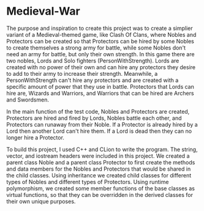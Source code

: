 # Medieval-War
The purpose and inspiration to create this project was to create a simplier variant of a Medieval-themed game, like Clash Of Clans, where Nobles and Protectors can be created so that Protectors can be hired by some Nobles to create themselves a strong army for battle, while some Nobles don't need an army for battle, but only their own strength. In this game there are two nobles, Lords and Solo fighters (PersonWithStrength). Lords are created with no power of their own and can hire any protectors they desire to add to their army to increase their strength. Meanwhile, a PersonWithStrength can't hire any protectors and are created with a specific amount of power that they use in battle. Protectors that Lords can hire are, Wizards and Warriors, and Warriors that can be hired are Archers and Swordsmen. 

In the main function of the test code, Nobles and Protectors are created, Protectors are hired and fired by Lords, Nobles battle each other, and Protectors can runaway from their Noble. If a Protector is already hired by a Lord then another Lord can't hire them. If a Lord is dead then they can no longer hire a Protector. 

To build this project, I used C++ and CLion to write the program. The string, vector, and iostream headers were included in this project. We created a parent class Noble and a parent class Protector to first create the methods and data members for the Nobles and Protectors that would be shared in the child classes. Using inheritance we created child classes for different types of Nobles and different types of Protectors. Using runtime polymorphism, we created some member functions of the base classes as virtual functions, so that they can be overridden in the derived classes for their own unique purposes. 
